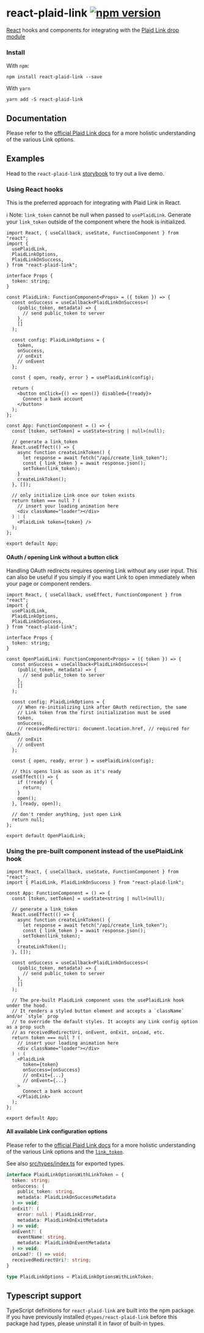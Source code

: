 # react-plaid-link [![npm version](https://badge.fury.io/js/react-plaid-link.svg)](http://badge.fury.io/js/react-plaid-link)

[React](https://facebook.github.io/react/) hooks and components for
integrating with the [Plaid Link drop module](https://blog.plaid.com/plaid-link/)

### Install

With `npm`:

```
npm install react-plaid-link --save
```

With `yarn`

```
yarn add -S react-plaid-link
```

## Documentation

Please refer to the [official Plaid Link docs](https://plaid.com/docs/#creating-items-with-plaid-link) for
a more holistic understanding of the various Link options.

## Examples

Head to the `react-plaid-link` [storybook](https://plaid.github.io/react-plaid-link) to try out a live demo.

### Using React hooks

This is the preferred approach for integrating with Plaid Link in React.

ℹ️ Note: `link_token` cannot be null when passed to `usePlaidLink`. Generate your `link_token`
outside of the component where the hook is initialized.

```tsx
import React, { useCallback, useState, FunctionComponent } from "react";
import {
  usePlaidLink,
  PlaidLinkOptions,
  PlaidLinkOnSuccess,
} from "react-plaid-link";

interface Props {
  token: string;
}

const PlaidLink: FunctionComponent<Props> = ({ token }) => {
  const onSuccess = useCallback<PlaidLinkOnSuccess>(
    (public_token, metadata) => {
      // send public_token to server
    },
    []
  );

  const config: PlaidLinkOptions = {
    token,
    onSuccess,
    // onExit
    // onEvent
  };

  const { open, ready, error } = usePlaidLink(config);

  return (
    <button onClick={() => open()} disabled={!ready}>
      Connect a bank account
    </button>
  );
};

const App: FunctionComponent = () => {
  const [token, setToken] = useState<string | null>(null);

  // generate a link_token
  React.useEffect(() => {
    async function createLinkToken() {
      let response = await fetch("/api/create_link_token");
      const { link_token } = await response.json();
      setToken(link_token);
    }
    createLinkToken();
  }, []);

  // only initialize Link once our token exists
  return token === null ? (
    // insert your loading animation here
    <div className="loader"></div>
  ) : (
    <PlaidLink token={token} />
  );
};

export default App;
```

#### OAuth / opening Link without a button click

Handling OAuth redirects requires opening Link without any user input. This can
also be useful if you simply if you want Link to open immediately when your page
or component renders.

```tsx
import React, { useCallback, useEffect, FunctionComponent } from "react";
import {
  usePlaidLink,
  PlaidLinkOptions,
  PlaidLinkOnSuccess,
} from "react-plaid-link";

interface Props {
  token: string;
}

const OpenPlaidLink: FunctionComponent<Props> = ({ token }) => {
  const onSuccess = useCallback<PlaidLinkOnSuccess>(
    (public_token, metadata) => {
      // send public_token to server
    },
    []
  );

  const config: PlaidLinkOptions = {
    // When re-initializing Link after OAuth redirection, the same
    // Link token from the first initialization must be used
    token,
    onSuccess,
    // receivedRedirectUri: document.location.href, // required for OAuth
    // onExit
    // onEvent
  };

  const { open, ready, error } = usePlaidLink(config);

  // this opens link as soon as it's ready
  useEffect(() => {
    if (!ready) {
      return;
    }
    open();
  }, [ready, open]);

  // don't render anything, just open Link
  return null;
};

export default OpenPlaidLink;
```


### Using the pre-built component instead of the usePlaidLink hook

```tsx
import React, { useCallback, useState, FunctionComponent } from "react";
import { PlaidLink, PlaidLinkOnSuccess } from "react-plaid-link";

const App: FunctionComponent = () => {
  const [token, setToken] = useState<string | null>(null);

  // generate a link_token
  React.useEffect(() => {
    async function createLinkToken() {
      let response = await fetch("/api/create_link_token");
      const { link_token } = await response.json();
      setToken(link_token);
    }
    createLinkToken();
  }, []);

  const onSuccess = useCallback<PlaidLinkOnSuccess>(
    (public_token, metadata) => {
      // send public_token to server
    },
    []
  );

  // The pre-built PlaidLink component uses the usePlaidLink hook under the hood.
  // It renders a styled button element and accepts a `className` and/or `style` prop
  // to override the default styles. It accepts any Link config option as a prop such
  // as receivedRedirectUri, onEvent, onExit, onLoad, etc.
  return token === null ? (
    // insert your loading animation here
    <div className="loader"></div>
  ) : (
    <PlaidLink
      token={token}
      onSuccess={onSuccess}
      // onExit={...}
      // onEvent={...}
    >
      Connect a bank account
    </PlaidLink>
  );
};

export default App;
```

#### All available Link configuration options

Please refer to the [official Plaid Link docs](https://plaid.com/docs/link) for
a more holistic understanding of the various Link options and the [`link_token`](https://plaid.com/docs/api/tokens/#linktokencreate).

See also [src/types/index.ts](https://github.com/plaid/react-plaid-link/blob/master/src/types/index.ts) for exported types.

```ts
interface PlaidLinkOptionsWithLinkToken = {
  token: string;
  onSuccess: (
    public_token: string,
    metadata: PlaidLinkOnSuccessMetadata
  ) => void;
  onExit?: (
    error: null | PlaidLinkError,
    metadata: PlaidLinkOnExitMetadata
  ) => void;
  onEvent?: (
    eventName: string,
    metadata: PlaidLinkOnEventMetadata
  ) => void;
  onLoad?: () => void;
  receivedRedirectUri?: string;
}

type PlaidLinkOptions = PlaidLinkOptionsWithLinkToken;
```

## Typescript support

TypeScript definitions for `react-plaid-link` are built into the npm package. If you have previously installed `@types/react-plaid-link` before this package had types, please uninstall it in favor of built-in types.
